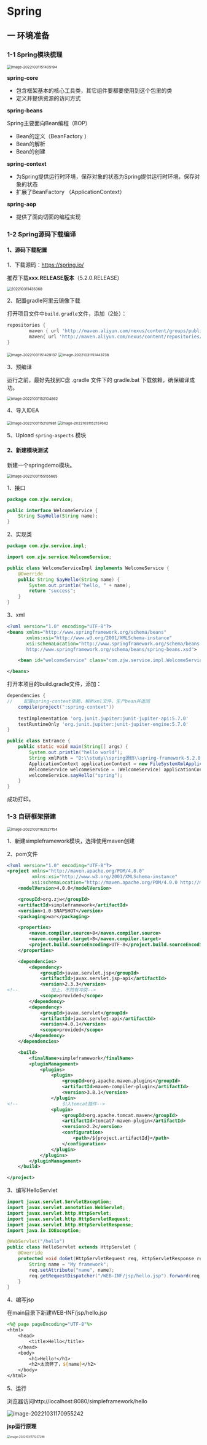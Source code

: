 # Spring

## 一 环境准备

### 1-1 Spring模块梳理

<img src="https://raw.githubusercontent.com/z-junwei/images/mian/img/Spring/202210311514251.png" alt="image-20221031151405194" style="zoom:67%;" />

**spring-core**

- 包含框架基本的核心工具类，其它组件要都要使用到这个包里的类
- 定义并提供资源的访问方式

**spring-beans**

Spring主要面向Bean编程（BOP）

- Bean的定义（BeanFactory ）
- Bean的解析
- Bean的创建

**spring-context**

- 为Spring提供运行时环境，保存对象的状态为Spring提供运行时环境，保存对象的状态
- 扩展了BeanFactory （ApplicationContext）

**spring-aop**

- 提供了面向切面的编程实现

### 1-2 Spring源码下载编译

#### 1、源码下载配置

1、下载源码：https://spring.io/

推荐下载**xxx.RELEASE版本**（5.2.0.RELEASE）

<img src="https://raw.githubusercontent.com/z-junwei/images/mian/img/Spring/202210311510674.png" alt="202210311435368" style="zoom:67%;" />

2、配置gradle阿里云镜像下载

打开项目文件中`build.gradle`文件，添加（2处）：

```gradle
repositories {
        maven { url 'http://maven.aliyun.com/nexus/content/groups/public/' }
        maven{ url 'http://maven.aliyun.com/nexus/content/repositories/jcenter'}
}
```

<img src="https://raw.githubusercontent.com/z-junwei/images/mian/img/Spring/202210311514165.png" alt="image-20221031151429137" style="zoom:67%;" />

<img src="https://raw.githubusercontent.com/z-junwei/images/mian/img/Spring/202210311514765.png" alt="image-20221031151443738" style="zoom:67%;" />

3、预编译

运行之前，最好先找到C盘 .gradle 文件下的 gradle.bat 下载依赖，确保编译成功。

<img src="https://raw.githubusercontent.com/z-junwei/images/mian/img/Spring/202210311521889.png" alt="image-20221031152104862" style="zoom:67%;" />

4、导入IDEA

<img src="https://raw.githubusercontent.com/z-junwei/images/mian/img/Spring/202210311521012.png" alt="image-20221031152131981" style="zoom:67%;" />

<img src="https://raw.githubusercontent.com/z-junwei/images/mian/img/Spring/202210311521671.png" alt="image-20221031152157642" style="zoom: 67%;" />

5、Upload  `spring-aspects` 模块

#### 2、新建模块测试

新建一个springdemo模块。

<img src="https://raw.githubusercontent.com/z-junwei/images/mian/img/Spring/202210311551692.png" alt="image-20221031155155665" style="zoom:67%;" />

1、接口

```java
package com.zjw.service;

public interface WelcomeService {
	String SayHello(String name);
}

```

2、实现类

```java
package com.zjw.service.impl;

import com.zjw.service.WelcomeService;

public class WelcomeServiceImpl implements WelcomeService {
	@Override
	public String SayHello(String name) {
		System.out.println("hello, " + name);
		return "success";
	}
}
```

3、xml

```xml
<?xml version="1.0" encoding="UTF-8"?>
<beans xmlns="http://www.springframework.org/schema/beans"
	   xmlns:xsi="http://www.w3.org/2001/XMLSchema-instance"
	   xsi:schemaLocation="http://www.springframework.org/schema/beans
       http://www.springframework.org/schema/beans/spring-beans.xsd">

	<bean id="welcomeService" class="com.zjw.service.impl.WelcomeServiceImpl"></bean>

</beans>
```

打开本项目的build.gradle文件，添加：

```gradle
dependencies {
//    配置spring-context依赖，解析xml文件，生产bean并返回
    compile(project(":spring-context"))
    
    testImplementation 'org.junit.jupiter:junit-jupiter-api:5.7.0'
    testRuntimeOnly 'org.junit.jupiter:junit-jupiter-engine:5.7.0'
}
```

```java
public class Entrance {
	public static void main(String[] args) {
		System.out.println("hello world");
		String xmlPath = "D:\\study\\spring源码\\spring-framework-5.2.0.RELEASE\\springdemo\\src\\main\\resources\\spring\\spring-config.xml";
		ApplicationContext applicationContext = new FileSystemXmlApplicationContext(xmlPath);
		WelcomeService welcomeService = (WelcomeService) applicationContext.getBean("welcomeService");
		welcomeService.sayHello("spring");
	}
}
```

成功打印。

### 1-3 自研框架搭建

<img src="https://raw.githubusercontent.com/z-junwei/images/mian/img/Spring/202210311625192.png" alt="image-20221031162527154" style="zoom:67%;" />

1、新建simpleframework模块，选择使用maven创建

2、pom文件

```xml
<?xml version="1.0" encoding="UTF-8"?>
<project xmlns="http://maven.apache.org/POM/4.0.0"
		 xmlns:xsi="http://www.w3.org/2001/XMLSchema-instance"
		 xsi:schemaLocation="http://maven.apache.org/POM/4.0.0 http://maven.apache.org/xsd/maven-4.0.0.xsd">
	<modelVersion>4.0.0</modelVersion>

	<groupId>org.zjw</groupId>
	<artifactId>simpleframework</artifactId>
	<version>1.0-SNAPSHOT</version>
	<packaging>war</packaging>

	<properties>
		<maven.compiler.source>8</maven.compiler.source>
		<maven.compiler.target>8</maven.compiler.target>
		<project.build.sourceEncoding>UTF-8</project.build.sourceEncoding>
	</properties>

	<dependencies>
		<dependency>
			<groupId>javax.servlet.jsp</groupId>
			<artifactId>javax.servlet.jsp-api</artifactId>
			<version>2.3.3</version>
<!--			加上，不然有冲突-->
			<scope>provided</scope>
		</dependency>
		<dependency>
			<groupId>javax.servlet</groupId>
			<artifactId>javax.servlet-api</artifactId>
			<version>4.0.1</version>
			<scope>provided</scope>
		</dependency>
	</dependencies>

	<build>
		<finalName>simpleframework</finalName>
		<pluginManagement>
			<plugins>
				<plugin>
					<groupId>org.apache.maven.plugins</groupId>
					<artifactId>maven-compiler-plugin</artifactId>
					<version>3.8.1</version>
				</plugin>
<!--				引入tomcat插件-->
				<plugin>
					<groupId>org.apache.tomcat.maven</groupId>
					<artifactId>tomcat7-maven-plugin</artifactId>
					<version>2.2</version>
					<configuration>
						<path>/${project.artifactId}</path>
					</configuration>
				</plugin>
			</plugins>
		</pluginManagement>
	</build>

</project>
```

3、编写HelloServlet

```java
import javax.servlet.ServletException;
import javax.servlet.annotation.WebServlet;
import javax.servlet.http.HttpServlet;
import javax.servlet.http.HttpServletRequest;
import javax.servlet.http.HttpServletResponse;
import java.io.IOException;

@WebServlet("/hello")
public class HelloServlet extends HttpServlet {
	@Override
	protected void doGet(HttpServletRequest req, HttpServletResponse resp) throws ServletException, IOException {
		String name = "My framework";
		req.setAttribute("name", name);
		req.getRequestDispatcher("/WEB-INF/jsp/hello.jsp").forward(req, resp);
	}
}
```

4、编写jsp

在main目录下新建WEB-INF/jsp/hello.jsp

```jsp
<%@ page pageEncoding="UTF-8"%>
<html>
    <head>
        <title>Hello</title>
    </head>
    <body>
        <h1>Hello!</h1>
        <h2>太流弊了，${name}</h2>
    </body>
</html>

```

5、运行

浏览器访问http://localhost:8080/simpleframework/hello

![image-20221031170955242](https://raw.githubusercontent.com/z-junwei/images/mian/img/Spring/202210311709293.png)

**jsp运行原理**

<img src="https://raw.githubusercontent.com/z-junwei/images/mian/img/Spring/202210311712376.png" alt="image-20221031171227298" style="zoom: 50%;" />
